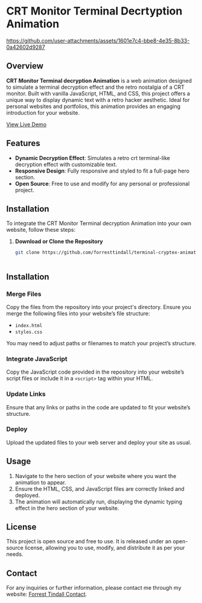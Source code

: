 

# CRT Monitor Terminal Decrtyption Animation




https://github.com/user-attachments/assets/1601e7c4-bbe8-4e35-8b33-0a42602d9287






## Overview

**CRT Monitor Terminal decryption Animation** is a web animation designed to simulate a terminal decryption effect and the retro nostalgia of a CRT monitor. Built with vanilla JavaScript, HTML, and CSS, this project offers a unique way to display dynamic text with a retro hacker aesthetic. Ideal for personal websites and portfolios, this animation provides an engaging introduction for your website.

[View Live Demo](https://forresttindall.github.io/CRT-Monitor-Terminal-Decryption-Animation/)

## Features

- **Dynamic Decryption Effect**: Simulates a retro crt terminal-like decryption effect with customizable text.
- **Responsive Design**: Fully responsive and styled to fit a full-page hero section.
- **Open Source**: Free to use and modify for any personal or professional project.

## Installation

To integrate the CRT Monitor Terminal decryption Animation into your own website, follow these steps:

1. **Download or Clone the Repository**

   ```bash
   git clone https://github.com/forresttindall/terminal-cryptex-animation.git


   
## Installation

### Merge Files

Copy the files from the repository into your project's directory. Ensure you merge the following files into your website’s file structure:

- `index.html`
- `styles.css`

You may need to adjust paths or filenames to match your project’s structure.

### Integrate JavaScript

Copy the JavaScript code provided in the repository into your website’s script files or include it in a `<script>` tag within your HTML.

### Update Links

Ensure that any links or paths in the code are updated to fit your website’s structure.

### Deploy

Upload the updated files to your web server and deploy your site as usual.

## Usage

1. Navigate to the hero section of your website where you want the animation to appear.
2. Ensure the HTML, CSS, and JavaScript files are correctly linked and deployed.
3. The animation will automatically run, displaying the dynamic typing effect in the hero section of your website.


## License

This project is open source and free to use. It is released under an open-source license, allowing you to use, modify, and distribute it as per your needs.

## Contact

For any inquiries or further information, please contact me through my website: [Forrest Tindall Contact](https://www.forresttindall.com/index.html#contact).

